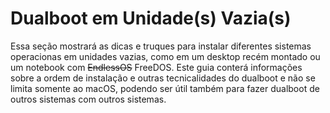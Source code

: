 # Dualboot em Unidade(s) Vazia(s)

Essa seção mostrará as dicas e truques para instalar diferentes sistemas operacionas em unidades vazias, como em um desktop recém montado ou um notebook com ~~EndlessOS~~ FreeDOS. Este guia conterá informações sobre a ordem de instalação e outras tecnicalidades do dualboot e não se limita somente ao macOS, podendo ser útil também para fazer dualboot de outros sistemas com outros sistemas.
